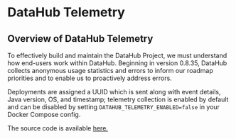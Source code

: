 # DataHub Telemetry

## Overview of DataHub Telemetry

To effectively build and maintain the DataHub Project, we must understand how end-users work within DataHub. Beginning in version 0.8.35, DataHub collects anonymous usage statistics and errors to inform our roadmap priorities and to enable us to proactively address errors.

Deployments are assigned a UUID which is sent along with event details, Java version, OS, and timestamp; telemetry collection is enabled by default and can be disabled by setting `DATAHUB_TELEMETRY_ENABLED=false` in your Docker Compose config.


The source code is available [here.](../../metadata-service/factories/src/main/java/com/linkedin/gms/factory/telemetry/TelemetryUtils.java)